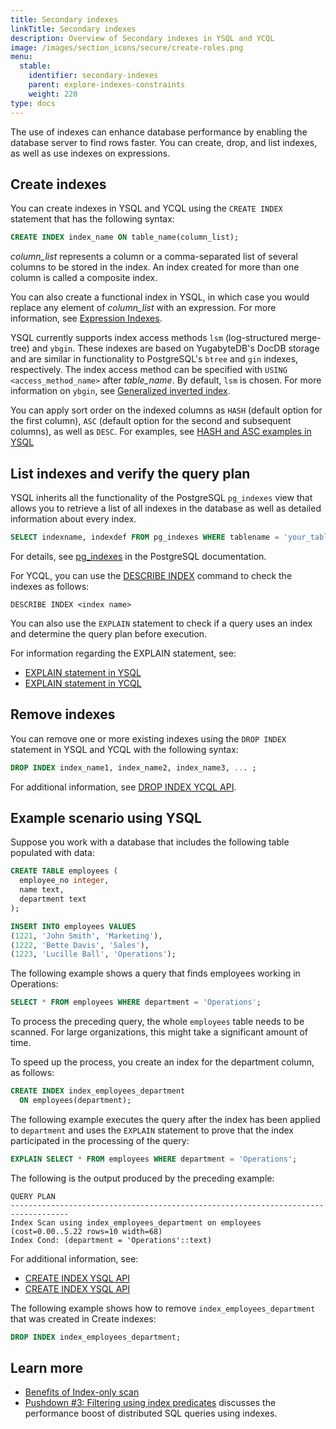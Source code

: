 ```yaml
---
title: Secondary indexes
linkTitle: Secondary indexes
description: Overview of Secondary indexes in YSQL and YCQL
image: /images/section_icons/secure/create-roles.png
menu:
  stable:
    identifier: secondary-indexes
    parent: explore-indexes-constraints
    weight: 220
type: docs
---
```


The use of indexes can enhance database performance by enabling the database server to find rows faster. You can create, drop, and list indexes, as well as use indexes on expressions.

## Create indexes

You can create indexes in YSQL and YCQL using the `CREATE INDEX` statement that has the following syntax:

```sql
CREATE INDEX index_name ON table_name(column_list);
```

*column_list* represents a column or a comma-separated list of several columns to be stored in the index. An index created for more than one column is called a composite index.

You can also create a functional index in YSQL, in which case you would replace any element of *column_list* with an expression. For more information, see [Expression Indexes](../../../explore/indexes-constraints/expression-index-ysql/).

YSQL currently supports index access methods `lsm` (log-structured merge-tree) and `ybgin`. These indexes are based on YugabyteDB's DocDB storage and are similar in functionality to PostgreSQL's `btree` and `gin` indexes, respectively. The index access method can be specified with `USING <access_method_name>` after *table_name*. By default, `lsm` is chosen. For more information on `ybgin`, see [Generalized inverted index](../../../explore/indexes-constraints/gin/).

You can apply sort order on the indexed columns as `HASH` (default option for the first column), `ASC` (default option for the second and subsequent columns), as well as `DESC`. For examples, see [HASH and ASC examples in YSQL](../../../api/ysql/statements/ddl_create_index/#unique-index-with-hash-column-ordering)

## List indexes and verify the query plan

YSQL inherits all the functionality of the PostgreSQL `pg_indexes` view that allows you to retrieve a list of all indexes in the database as well as detailed information about every index.

```sql
SELECT indexname, indexdef FROM pg_indexes WHERE tablename = 'your_table_name';
```

For details, see [pg_indexes](https://www.postgresql.org/docs/12/view-pg-indexes.html) in the PostgreSQL documentation.

For YCQL, you can use the [DESCRIBE INDEX](../../../admin/ycqlsh/#describe) command to check the indexes as follows:

```cql
DESCRIBE INDEX <index name>
```

You can also use the `EXPLAIN` statement to check if a query uses an index and determine the query plan before execution.

For information regarding the EXPLAIN statement, see:

- [EXPLAIN statement in YSQL](../../../api/ysql/statements/perf_explain/)
- [EXPLAIN statement in YCQL](../../../api/ycql/explain/)

## Remove indexes

You can remove one or more existing indexes using the `DROP INDEX` statement in YSQL and YCQL with the following syntax:

```sql
DROP INDEX index_name1, index_name2, index_name3, ... ;
```

For additional information, see [DROP INDEX YCQL API](../../../api/ycql/ddl_drop_index/).

## Example scenario using YSQL

Suppose you work with a database that includes the following table populated with data:

```sql
CREATE TABLE employees (
  employee_no integer,
  name text,
  department text
);
```

```sql
INSERT INTO employees VALUES
(1221, 'John Smith', 'Marketing'),
(1222, 'Bette Davis', 'Sales'),
(1223, 'Lucille Ball', 'Operations');
```

The following example shows a query that finds employees working in Operations:

```sql
SELECT * FROM employees WHERE department = 'Operations';
```

To process the preceding query, the whole `employees` table needs to be scanned. For large organizations, this might take a significant amount of time.

To speed up the process, you create an index for the department column, as follows:

```sql
CREATE INDEX index_employees_department
  ON employees(department);
```

The following example executes the query after the index has been applied to `department` and uses the `EXPLAIN` statement to prove that the index participated in the processing of the query:

```sql
EXPLAIN SELECT * FROM employees WHERE department = 'Operations';
```

The following is the output produced by the preceding example:

```output
QUERY PLAN
-----------------------------------------------------------------------------------
Index Scan using index_employees_department on employees (cost=0.00..5.22 rows=10 width=68)
Index Cond: (department = 'Operations'::text)
```

For additional information, see:

- [CREATE INDEX YSQL API](../../../api/ysql/statements/ddl_create_index/)
- [CREATE INDEX YSQL API](../../../api/ycql/ddl_create_index/)

The following example shows how to remove `index_employees_department` that was created in Create indexes:

```sql
DROP INDEX index_employees_department;
```

## Learn more

- [Benefits of Index-only scan](https://blog.yugabyte.com/how-a-distributed-sql-database-boosts-secondary-index-queries-with-index-only-scan/)
- [Pushdown #3: Filtering using index predicates](https://blog.yugabyte.com/5-query-pushdowns-for-distributed-sql-and-how-they-differ-from-a-traditional-rdbms/) discusses the performance boost of distributed SQL queries using indexes.
